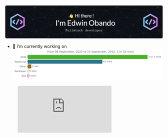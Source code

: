 ![Header](./images/github-header-image.png)

- 🔭 I’m currently working on
![Stats](./images/stat.svg)
<figure><embed src="https://wakatime.com/share/@Mecrano/495b0d77-e826-46d1-a353-0a36326c8f4f.svg"></embed></figure>

<!--
**Mecrano/Mecrano** is a ✨ _special_ ✨ repository because its `README.md` (this file) appears on your GitHub profile.

Here are some ideas to get you started:

- 🌱 I’m currently learning ...
- 👯 I’m looking to collaborate on ...
- 🤔 I’m looking for help with ...
- 💬 Ask me about ...
- 📫 How to reach me: ...
- 😄 Pronouns: ...
- ⚡ Fun fact: ...
-->
